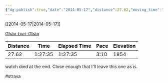 ```yaml
---
{"dg-publish":true,"date":"2014-05-17","distance":27.62,"moving_time":"1:27:35","elapsed_time":"1:27:35","pace":"3:10","total_elevation_gain":1854,"url":"https://www.strava.com/activities/142363627","permalink":"/01-personal/strava/2014-05-17-ghan-buri-ghan/","dgPassFrontmatter":true}
---
```



[[2014-05-17\|2014-05-17]]

[Ghân-buri-Ghân](https://www.strava.com/activities/142363627)

| Distance | Time    | Elapsed Time | Pace | Elevation |
| -------- | ------- | ------------ | ---- | --------- |
| 27.62    | 1:27:35 | 1:27:35      | 3:10 | 1854      |


watch died at the end. Close enough that I'll leave this one as is.

#strava

